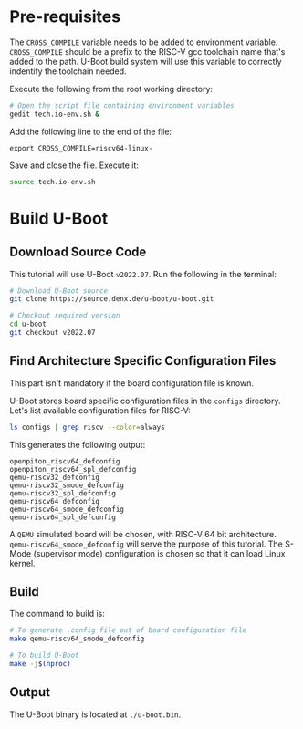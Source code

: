 # Pre-requisites

The `CROSS_COMPILE` variable needs to be added to environment variable. `CROSS_COMPILE` should be a prefix to the RISC-V gcc toolchain name that's added to the path. U-Boot build system will use this variable to correctly indentify the toolchain needed.

Execute the following from the root working directory:

``` bash
# Open the script file containing environment variables
gedit tech.io-env.sh &
```

Add the following line to the end of the file:
```
export CROSS_COMPILE=riscv64-linux-
```
Save and close the file. Execute it:
``` bash
source tech.io-env.sh
```

# Build U-Boot

## Download Source Code

This tutorial will use U-Boot `v2022.07`. Run the following in the terminal:

``` bash
# Download U-Boot source
git clone https://source.denx.de/u-boot/u-boot.git

# Checkout required version
cd u-boot
git checkout v2022.07
```

## Find Architecture Specific Configuration Files

This part isn't mandatory if the board configuration file is known.

U-Boot stores board specific configuration files in the `configs` directory. Let's list available configuration files for RISC-V:
``` bash
ls configs | grep riscv --color=always
```
This generates the following output:
```
openpiton_riscv64_defconfig
openpiton_riscv64_spl_defconfig
qemu-riscv32_defconfig
qemu-riscv32_smode_defconfig
qemu-riscv32_spl_defconfig
qemu-riscv64_defconfig
qemu-riscv64_smode_defconfig
qemu-riscv64_spl_defconfig
```

A `QEMU` simulated board will be chosen, with RISC-V 64 bit architecture. `qemu-riscv64_smode_defconfig` will serve the purpose of this tutorial. The S-Mode (supervisor mode) configuration is chosen so that it can load Linux kernel.

## Build

The command to build is:
``` bash
# To generate .config file out of board configuration file
make qemu-riscv64_smode_defconfig

# To build U-Boot
make -j$(nproc)
```

## Output
The U-Boot binary is located at `./u-boot.bin`.
